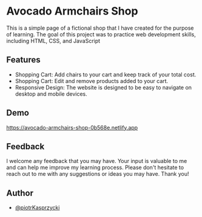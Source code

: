 
# Avocado Armchairs Shop 

This is a simple page of a fictional shop that I have created for the purpose of learning. 
The goal of this project was to practice web development skills, including HTML, CSS, and JavaScript
## Features

- Shopping Cart: Add chairs to your cart and keep track of your total cost.
- Shopping Cart: Edit and remove products added to your cart.
- Responsive Design: The website is designed to be easy to navigate on desktop and mobile devices.



## Demo

https://avocado-armchairs-shop-0b568e.netlify.app


## Feedback


I welcome any feedback that you may have. Your input is valuable to me and can help me improve my learning process. Please don't hesitate to reach out to me with any suggestions or ideas you may have. Thank you!

## Author

- [@piotrKasprzycki](https://github.com/piotrKasprzycki)


